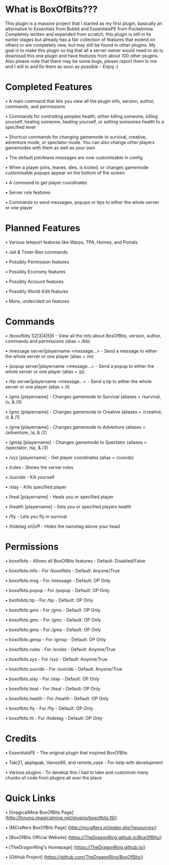 What is BoxOfBits???
=====================
This plugin is a massive project that I started as my first plugin, basically an alternative to Essentials from Bukkit and EssentialsPE from Pocketmine. Completely written and expanded from scratch, this plugin is still in its earlier stages but already has a fair collection of features that extend on others or are completely new, but may still be found in other plugins. My goal is to make this plugin so big that all a server owner would need to do is download this one plugin and have features from about 100 other plugins. Also please note that there may be some bugs, please report them to me and I will to and fix them as soon as possible - Enjoy :)

Completed Features
===================
   • A main command that lets you view all the plugin info, version, author, commands, and permissions
   
   • Commands for controlling peoples health, either killing someone, killing yourself, healing someone, healing yourself, or setting someones health to a specified level
   
   • Shortcut commands for changing gamemode to survival, creative, adventure mode, or spectator mode. You can also change other players gamemodes with them as well as your own
   
   • The default join/leave messages are now customisable in config
   
   • When a player joins, leaves, dies, is kicked, or changes gamemode customisable popups appear on the bottom of the screen
   
   • A command to get player coordinates
   
   • Server rule features
   
   • Commands to send messages, popups or tips to either the whole server or one player

Planned Features
=================
   • Various teleport features like Warps, TPA, Homes, and Portals
   
   • Jail & Timer-Ban commands
   
   • Possibly Permission features
   
   • Possibly Economy features
   
   • Possibly Account features
   
   • Possibly World-Edit features
   
   • More, undecided on features

Commands
=========
   • /boxofbits 1|2|3|4|5|6 - View all the info about BoxOfBits, version, author, commands and permissions (alias = /bb)
   
   • /message server|playername <message...> - Send a message to either the whole server or one player (alias = /m)
   
   • /popup server|playername <message...> - Send a popup to either the whole server or one player (alias = /p)
   
   • /tip server|playername <message...> - Send a tip to either the whole server or one player (alias = /t)
   
   • /gms [playername] - Changes gamemode to Survival (aliases = /survival, /s, & /0)
   
   • /gmc [playername] - Changes gamemode to Creative (aliases = /creative, /c & /1)
   
   • /gma [playername] - Changes gamemode to Adventure (aliases = /adventure, /a, & /2)
   
   • /gmsp [playername] - Changes gamemode to Spectator (aliases = /spectator, /sp, & /3)
   
   • /xyz [playername] - Get player coordinates (alias = /coords)
   
   • /rules - Shows the server rules
   
   • /suicide - Kill yourself
   
   • /slay <playername> - Kills specified player
   
   • /heal [playername] - Heals you or specified player
   
   • /health [playername] -  Sets you or specified players health
   
   • /fly - Lets you fly in survival
   
   • /hidetag on|off - Hides the nametag above your head

Permissions
============
   • boxofbits - Allows all BoxOfBits features - Default: Disabled/False
   
   • boxofbits.info - For /boxofbits - Default: Anyone/True
   
   • boxofbits.msg - For /message - Default: OP Only
   
   • boxofbits.popup - For /popup - Default: OP Only
   
   • bxofobits.tip - For /tip - Default: OP Only
   
   • boxofbits.gms - For /gms - Default: OP Only
   
   • boxofbits.gmc - For /gmc - Default: OP Only
   
   • boxofbits.gma - For /gma - Default: OP Only
   
   • boxofbits.gmsp - For /gmsp - Default: OP Only
   
   • boxofbits.rules - For /srules - Default: Anyone/True
   
   • boxofbits.xyz - For /xyz - Default: Anyone/True
   
   • boxofbits.suicide - For /suicide - Default: Anyone/True
   
   • boxofbits.slay - For /slay - Default: OP Only
   
   • boxofbits.heal - For /heal - Default: OP Only
   
   • boxofbits.health - For /health - Default: OP Only
   
   • boxofbits.fly - For /fly - Default: OP Only
   
   • boxofbits.ht - For /hidetag - Default: OP Only

Credits
========
   • EssentialsPE - The original plugin that inspired BoxOfBits
   
   • Taki21, applqpak, Vaivez66, and remote_vase - For help with development
   
   • Various plugins - To develop this I had to take and customize many chunks of code from plugins all over the place
   
Quick Links
============
   • [ImagicalMine BoxOfBits Page] (http://forums.imagicalmine.net/plugins/boxofbits.19/)
   
   • [MCrafters BoxOfBits Page] (http://mcrafters.ml/index.php?resources/)

   • [BoxOfBits Official Website] (https://TheDragonRing.github.io/BoxOfBits/)

   • [TheDragonRing's Homepage] (https://TheDragonRing.github.io/)

   • [GitHub Project] (https://github.com/TheDragonRing/BoxOfBits/)
